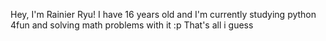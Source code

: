 Hey, I'm Rainier Ryu! I have 16 years old and I'm currently studying python 4fun and solving math problems with it :p
That's all i guess
